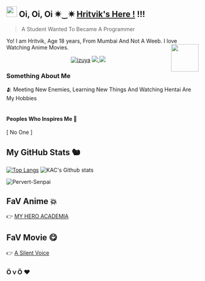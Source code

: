 ## <img src="https://user-images.githubusercontent.com/1303154/88677602-1635ba80-d120-11ea-84d8-d263ba5fc3c0.gif" width="28px"> Oi, Oi, Oi ✷⁠‿⁠✷ [Hritvik's Here !](https://github.com/KAC-CHAN) !!!
> A Student Wanted To Became A Programmer 

Yo! I am Hritvik, Age 18 years, From Mumbai And Not A Weeb. I love Watching Anime Movies.
<img src="https://64.media.tumblr.com/34784257378ce2c51675599159735772/tumblr_nd3b8i2gL01sedjuto1_400.gifv" align="right" width="72"/>

</p>
<p align="center">
  <a href="https://t.me/izuya"><img src="https://telegra.ph/file/681ce0be1c844af41dd1e.jpg" alt="izuya"></a>
  
  
  
  <a href="https://telegram.me/izuya">
    <img src="https://img.shields.io/badge/Telegram-grey?style=for-the-badge&logo=telegram"/>
  </a>  
 </a>
  <a href="https://github.com/KAC-CHAN">
    <img src="https://img.shields.io/github/followers/h0daka?label=GitHub&logo=github&style=for-the-badge&color=blue"/>
  </a>

### Something About Me

🫂 Meeting New Enemies, Learning New Things And Watching Hentai Are My Hobbies </br>
</br>

#### Peoples Who Inspires Me 🥰
[ No One ]

## My GitHub Stats 🐿️
[![Top Langs](https://github-readme-stats.vercel.app/api/top-langs/?username=KACCHAN&layout=compact&theme=radical)](https://github.com/KAC-CHAN)
![KAC's Github stats](https://github-readme-stats.vercel.app/api?username=KAC-CHAN&show_icons=true&theme=tokyonight)
<p align="left"> <img src="https://komarev.com/ghpvc/?username=KAC-CHAN&label=Profile%20Views&color=orange&style=flat-square" alt="Pervert-Senpai" /> </p>


## FaV Anime 💥

👉 [MY HERO ACADEMIA](https://anilist.co/anime/21459/Boku-no-Hero-Academia/) </br>

## FaV Movie 😋

👉 [A Silent Voice](https://anilist.co/anime/21459/Koe-no-Katachi/) </br>

### Ӧ⁠ｖ⁠Ӧ ❤️
